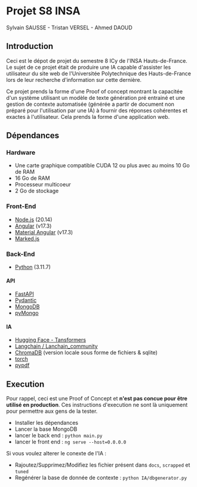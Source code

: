 # Projet S8 INSA

Sylvain SAUSSE - Tristan VERSEL - Ahmed DAOUD

## Introduction

Ceci est le dépot de projet du semestre 8 ICy de l'INSA Hauts-de-France.
Le sujet de ce projet était de produire une IA capable d'assister les utilisateur du site web de l'Universitée Polytechnique des Hauts-de-France lors de leur recherche d'information sur cette dernière.

Ce projet prends la forme d'une Proof of concept montrant la capacitée d'un système utilisant un modèle de texte génération pré entrainé et une gestion de contexte automatisée (générée a partir de document non préparé pour l'utilisation par une IA) à fournir des réponses cohérentes et exactes à l'utilisateur. Cela prends la forme d'une application web.

## Dépendances

### Hardware

- Une carte graphique compatible CUDA 12 ou plus avec au moins 10 Go de RAM
- 16 Go de RAM
- Processeur multicoeur
- 2 Go de stockage

### Front-End

- [Node.js](https://nodejs.org/en) (20.14)
- [Angular](https://angular.dev) (v17.3)
- [Material Angular](https://material.angular.io/) (v17.3)
- [Marked.js](https://marked.js.org/)

### Back-End

- [Python](https://www.python.org/) (3.11.7)

#### API

- [FastAPI](https://fastapi.tiangolo.com/)
- [Pydantic](https://docs.pydantic.dev/latest/)
- [MongoDB](https://www.mongodb.com/fr-fr)
- [pyMongo](https://pymongo.readthedocs.io/en/stable/)

#### IA

- [Hugging Face - Tansformers](https://huggingface.co/docs/transformers/index)
- [Langchain / Lanchain_community](https://www.langchain.com/)
- [ChromaDB](https://www.trychroma.com/) (version locale sous forme de fichiers & sqlite)
- [torch](https://pytorch.org/get-started/locally/)
- [pypdf](https://pypi.org/project/pypdf/)

## Execution

Pour rappel, ceci est une Proof of Concept et **n'est pas concue pour être utilisé en production**. Ces instructions d'execution ne sont là uniquement pour permettre aux gens de la tester.

- Installer les dépendances
- Lancer la base MongoDB
- lancer le back end : `python main.py`
- lancer le front end : `ng serve --host=0.0.0.0`

Si vous voulez alterer le conexte de l'IA :

- Rajoutez/Supprimez/Modifiez les fichier présent dans `docs`, `scrapped` et `tuned`
- Regénérer la base de donnée de contexte : `python IA/dbgenerator.py`